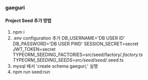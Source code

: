 ### gaeguri

#### Project Seed 추가 방법
 1. npm i 
 2. .env configuration 추가
  DB_USERNAME='DB USER ID'
  DB_PASSWORD='DB USER PWD'
  SESSION_SECRET=secret
  JWT_TOKEN=secret
  TYPEORM_SEEDING_FACTORIES=src/seed/factory/*.factory.ts
  TYPEORM_SEEDING_SEEDS=src/seed/seed/*.seed.ts
 4. mysql 에서 'create schema gaeguri;' 실행 
 3. npm run seed:run
